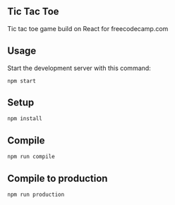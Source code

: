 Tic Tac Toe
---
Tic tac toe game build on React for freecodecamp.com

Usage
---

Start the development server with this command:

```
npm start
```



Setup
---

```
npm install
```

Compile
---

```
npm run compile
```
Compile to production
---

```
npm run production
